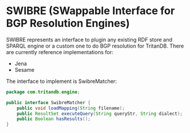 # SWIBRE (SWappable Interface for BGP Resolution Engines)

SWIBRE represents an interface to plugin any existing RDF store and SPARQL engine or a custom one to do BGP resolution for TritanDB. There are currently reference implementations for:

- Jena
- Sesame

The interface to implement is SwibreMatcher:

```java
package com.tritandb.engine;

public interface SwibreMatcher {	
	public void loadMapping(String filename);
	public ResultSet executeQuery(String queryStr, String dialect);
	public Boolean hasResults();
}
```